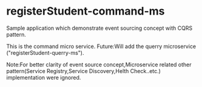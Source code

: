 # registerStudent-command-ms
Sample application which demonstrate event sourcing concept with CQRS pattern.

This is the command micro service.
Future:Will add the querry microservice ("registerStudent-querry-ms").

Note:For better clarity of event source concept,Microservice related other pattern(Service Registry,Service Discovery,Helth Check..etc.)
implementation were ignored. 
